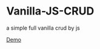 # Vanilla-JS-CRUD
a simple full vanilla crud by js

[Demo](https://amiryxe.github.io/Vanilla-JS-CRUD/)
